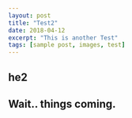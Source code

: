```yaml
---
layout: post
title: "Test2"
date: 2018-04-12
excerpt: "This is another Test"
tags: [sample post, images, test]
---
```


## he2 

## Wait.. things coming.